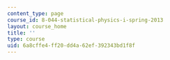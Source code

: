 ```yaml
---
content_type: page
course_id: 8-044-statistical-physics-i-spring-2013
layout: course_home
title: ''
type: course
uid: 6a8cffe4-ff20-dd4a-62ef-392343bd1f8f
---
```

